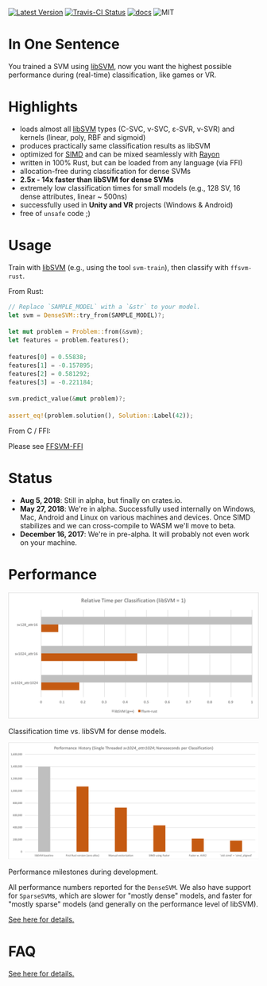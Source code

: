 [![Latest Version]][crates.io]
[![Travis-CI Status]][travis]
[![docs]][docs.rs]
![MIT]

# In One Sentence

You trained a SVM using [libSVM](https://github.com/cjlin1/libsvm), now you want the highest possible performance during (real-time) classification, like games or VR.



# Highlights

* loads almost all [libSVM](https://github.com/cjlin1/libsvm) types (C-SVC, ν-SVC, ε-SVR,  ν-SVR) and kernels (linear, poly, RBF and sigmoid)
* produces practically same classification results as libSVM
* optimized for [SIMD](https://github.com/rust-lang/rfcs/pull/2366) and can be mixed seamlessly with [Rayon](https://github.com/rayon-rs/rayon)
* written in 100% Rust, but can be loaded from any language (via FFI)
* allocation-free during classification for dense SVMs
* **2.5x - 14x faster than libSVM for dense SVMs**
* extremely low classification times for small models (e.g., 128 SV, 16 dense attributes, linear ~ 500ns)
* successfully used in **Unity and VR** projects (Windows & Android)
* free of `unsafe` code ;)


# Usage

Train with [libSVM](https://github.com/cjlin1/libsvm) (e.g., using the tool `svm-train`), then classify with `ffsvm-rust`.

From Rust:

```rust
// Replace `SAMPLE_MODEL` with a `&str` to your model.
let svm = DenseSVM::try_from(SAMPLE_MODEL)?;

let mut problem = Problem::from(&svm);
let features = problem.features();

features[0] = 0.55838;
features[1] = -0.157895;
features[2] = 0.581292;
features[3] = -0.221184;

svm.predict_value(&mut problem)?;

assert_eq!(problem.solution(), Solution::Label(42));
```

From C / FFI:

Please see [FFSVM-FFI](https://github.com/ralfbiedert/ffsvm-ffi)


# Status

* **Aug 5, 2018**: Still in alpha, but finally on crates.io.
* **May 27, 2018**: We're in alpha. Successfully used internally on Windows, Mac, Android and Linux
on various machines and devices. Once SIMD stabilizes and we can cross-compile to WASM
we'll move to beta.
* **December 16, 2017**: We're in pre-alpha. It will probably not even work on your machine.


# Performance

![performance](docs/performance_relative.v3.png)

Classification time vs. libSVM for dense models.

![performance](docs/performance_history.v4.png)

Performance milestones during development.

All performance numbers reported for the `DenseSVM`. We also have support for `SparseSVM`s, which are slower for "mostly dense" models, and faster for "mostly sparse" models (and generally on the performance level of libSVM).


[See here for details.](https://github.com/ralfbiedert/ffsvm-rust/blob/master/docs/performance.md)



# FAQ

[See here for details.](https://github.com/ralfbiedert/ffsvm-rust/blob/master/docs/FAQ.md)


[travis]: https://travis-ci.org/ralfbiedert/ffsvm-rust
[Travis-CI Status]: https://travis-ci.org/ralfbiedert/ffsvm-rust.svg?branch=master
[Latest Version]: https://img.shields.io/crates/v/ffsvm.svg
[crates.io]: https://crates.io/crates/ffsvm
[MIT]: https://img.shields.io/badge/license-MIT-blue.svg
[docs]: https://docs.rs/ffsvm/badge.svg
[docs.rs]: https://docs.rs/crate/ffsvm/
